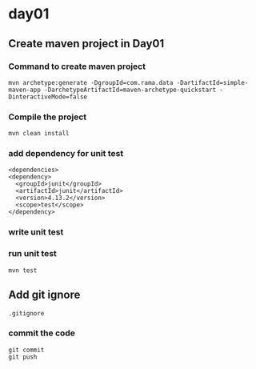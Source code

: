 # day01

## Create maven project in Day01

### Command to create maven project
    mvn archetype:generate -DgroupId=com.rama.data -DartifactId=simple-maven-app -DarchetypeArtifactId=maven-archetype-quickstart -DinteractiveMode=false

### Compile the project
    mvn clean install

### add dependency for unit test
    <dependencies>
    <dependency>
      <groupId>junit</groupId>
      <artifactId>junit</artifactId>
      <version>4.13.2</version>
      <scope>test</scope>
    </dependency>

### write unit test
   

### run unit test
    mvn test

## Add git ignore
    .gitignore

### commit the code 
    git commit
    git push